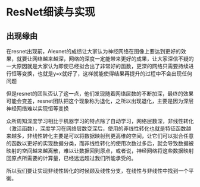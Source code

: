 # ResNet细读与实现

## 出现缘由

在resnet出现前，Alexnet的成绩让大家认为神经网络在图像上要达到更好的效果，就要让网络越来越深，网络的深度一定能带来更好的成果，让大家深信不疑的一大原因就是大家认为即使已经拟合出了非常好的函数，更深的网络只需要持续进行恒等变换，也就是y=x就好了，这样就能使得结果再提升的过程中不会出现任何问题

但是resnet的团队否认了这一点，他们发现随着网络层数的不断加深，最终的效果可能会变差，resnet团队把这个现象称为退化，之所以出现退化，主要是因为深层神经网络难以实现恒等变换

众所周知深度学习相比于机器学习的特点除了自动学习，网络层数深，非线性转化（激活函数），深度学习在网络层数变深后，使用的非线性转化也就是特征函数越来越多，非线性转化主要是可以将数据映射到更高维的空间，让它们可以拟合任意的函数以更好的实现数据分类，而非线性转化的使用次数过多后，就会导致数据被映射的空间越来越离散，难以让数据回到原点，或者说，神经网络将这些数据映射回原点所需要的计算量，已经远远超过我们所能承受的。

所以我们要让实现非线性转化的时候顾及线性分支，在线性与非线性中找到一个平衡。

